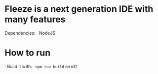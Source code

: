 # Fleeze is a next generation IDE with many features

Dependencies: 
· NodeJS

# How to run
· Build it with:
``` npm run build:win32```
